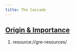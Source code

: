 ```yaml
---
title: The Cascade
---
```


## [Origin & Importance](https://developer.mozilla.org/en-US/docs/Web/CSS/Cascade#Cascading_order)

1. resource://gre-resources/

